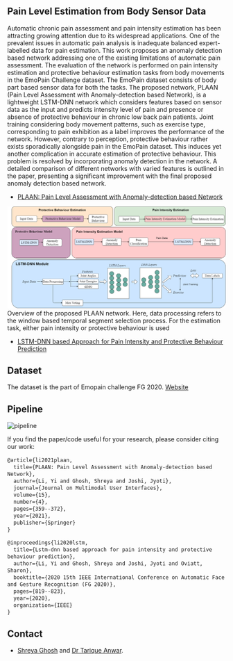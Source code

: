 ## Pain Level Estimation from Body Sensor Data

Automatic chronic pain assessment and pain intensity estimation has been attracting growing attention due to its widespread applications. One of the prevalent issues in automatic pain analysis is inadequate balanced expert-labelled data for pain estimation. This work proposes an anomaly detection based network addressing one of the existing limitations of automatic pain assessment. The evaluation of the network is performed on pain intensity estimation and protective behaviour estimation tasks from body movements in the EmoPain Challenge dataset. The EmoPain dataset consists of body part based sensor data for both the tasks. The proposed network, PLAAN (Pain Level Assessment with Anomaly-detection based Network), is a lightweight LSTM-DNN network which considers features based on sensor data as the input and predicts intensity level of pain and presence or absence of protective behaviour in chronic low back pain patients. Joint training considering body movement patterns, such as exercise type, corresponding to pain exhibition as a label improves the performance of the network. However, contrary to perception, protective behaviour rather exists sporadically alongside pain in the EmoPain dataset. This induces yet another complication in accurate estimation of protective behaviour. This problem is resolved by incorporating anomaly detection in the network. A detailed comparison of different networks with varied features is outlined in the paper, presenting a significant improvement with the final proposed anomaly detection based network. 

* [PLAAN: Pain Level Assessment with Anomaly-detection based Network](https://link.springer.com/article/10.1007/s12193-020-00362-8)

![pipeline_plaan](/figs/emopain.png) 
Overview of the proposed PLAAN network. Here, data processing refers to the window based temporal segment selection process. For the estimation task, either pain intensity or protective behaviour is used

* [LSTM-DNN based Approach for Pain Intensity and Protective Behaviour Prediction](https://ieeexplore.ieee.org/abstract/document/9320192)
## Dataset
The dataset is the part of Emopain challenge FG 2020. [Website](https://github.com/Mvrjustid/EmoPainChallenge2020) 

## Pipeline 
![pipeline](/figs/) 

If you find the paper/code useful for your research, please consider citing our work:
```
@article{li2021plaan,
  title={PLAAN: Pain Level Assessment with Anomaly-detection based Network},
  author={Li, Yi and Ghosh, Shreya and Joshi, Jyoti},
  journal={Journal on Multimodal User Interfaces},
  volume={15},
  number={4},
  pages={359--372},
  year={2021},
  publisher={Springer}
}
```
```
@inproceedings{li2020lstm,
  title={Lstm-dnn based approach for pain intensity and protective behaviour prediction},
  author={Li, Yi and Ghosh, Shreya and Joshi, Jyoti and Oviatt, Sharon},
  booktitle={2020 15th IEEE International Conference on Automatic Face and Gesture Recognition (FG 2020)},
  pages={819--823},
  year={2020},
  organization={IEEE}
}
```
 
## Contact
- <a href="https://sites.google.com/view/shreyaghosh/home">Shreya Ghosh</a> and <a href="https://scholar.google.com/citations?hl=en&user=omcJ_bQAAAAJ&view_op=list_works&sortby=pubdate">Dr Tarique Anwar</a>.
